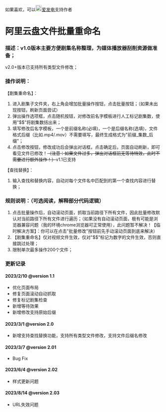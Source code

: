 如果喜欢，可以<img width="20" height="20" src="https://static.afdiancdn.com/static/img/logo/logo.png">[爱发电](https://afdian.net/a/WD_WangYe)支持作者

# 阿里云盘文件批量重命名

### 描述：v1.0版本主要方便剧集名称整理，为媒体播放器刮削资源做准备；
v2.0+版本已支持所有类型文件修改；

### 操作说明：
【剧集重命名】：
1. 进入剧集子文件夹，右上角会增加批量操作按钮，点击批量按钮；（如果未出现按钮，刷新页面尝试）
2. 弹出操作选项框，点击随机按钮，对修改前名字模板进行人工标记剧集数，使用"$$"将剧集数括出来；
3. 填写修改后名字模板，一个是前缀名称(必填)，一个是后缀名称(选填)，文件格式后缀（比如.mp4/.mov）不需要填写，最终生成格式为"前缀_集数_后缀"；
4. 点击修改按钮，修改成功后会弹出对话框，点击确定后，页面自动刷新，即可看见文件已修改！~~（注意：如果文件过多，弹出对话框前无等待特效，此时不需要进行额外操作！）~~v1.1已支持

【查找替换】：
1. 输入查找和替换内容，自动对每个文件名中匹配到的第一个查找内容进行替换；

### 规则说明：（可选阅读，解释部分代码逻辑）
1. 点击批量操作后，自动滚动页面，抓取当前路径下所有文件，因此批量修改默认对当前路径下所有文件进行遍历；（如果没有自动滚动页面，极有可能是浏览器兼容问题（我的环境chrome浏览器可正常使用），此问题暂不解决！【临时解决方案】：你可以在点击"批量修改"按钮前先手动滚动页面到底来解决）
2. 【剧集重命名】仅对视频文件生效，仅对"$$"标记为数字的文件生效，否则直接跳过处理；
3. 限制单次最多操作200个文件；

### 更新记录

#### 2023/2/10 @version 1.1
- 优化页面布局
- 修复页面滚动自动抓取
- 修复标记剧集检查
- 新增等待效果
- 新增修改支持原始后缀

#### 2023/3/1 @version 2.0
- 新增支持查找替换功能，支持所有类型文件修改，支持文件后缀名修改

#### 2023/3/7 @version 2.01
- Bug Fix

#### 2023/6/4 @version 2.02
- 样式更新问题

#### 2023/8/14 @version 2.03
- URL失效问题
